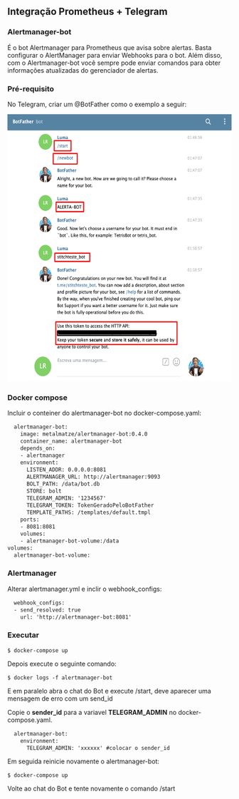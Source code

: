 ## Integração Prometheus + Telegram

### Alertmanager-bot

É o bot Alertmanager para Prometheus que avisa sobre alertas. Basta configurar o AlertManager para enviar Webhooks para o bot. Além disso, com o Alertmanager-bot você sempre pode enviar comandos para obter informações atualizadas do gerenciador de alertas.

### Pré-requisito

No Telegram, criar um @BotFather como o exemplo a seguir: 

<p align="center">
  <img src="example-botfather.png" alt="Diagrama" width="600" height="600"/>
</p>


### Docker compose

Incluir o conteiner do alertmanager-bot no docker-compose.yaml: 

```
  alertmanager-bot:
    image: metalmatze/alertmanager-bot:0.4.0
    container_name: alertmanager-bot
    depends_on:
    - alertmanager
    environment:
      LISTEN_ADDR: 0.0.0.0:8081
      ALERTMANAGER_URL: http://alertmanager:9093
      BOLT_PATH: /data/bot.db
      STORE: bolt
      TELEGRAM_ADMIN: '1234567'
      TELEGRAM_TOKEN: TokenGeradoPeloBotFather
      TEMPLATE_PATHS: /templates/default.tmpl
    ports:
    - 8081:8081
    volumes:
    - alertmanager-bot-volume:/data
volumes:
  alertmanager-bot-volume:
```

### Alertmanager

Alterar alertmanager.yml e inclir o webhook_configs: 

```
  webhook_configs:
  - send_resolved: true
    url: 'http://alertmanager-bot:8081'
```

### Executar

```
$ docker-compose up 
```
 
Depois execute o seguinte comando:

```
$ docker logs -f alertmanager-bot
```

E em paralelo abra o chat do Bot e execute /start, deve aparecer uma mensagem de erro com um send_id

Copie o **sender_id** para a variavel **TELEGRAM_ADMIN** no docker-compose.yaml.

```
  alertmanager-bot:
    environment:    
      TELEGRAM_ADMIN: 'xxxxxx' #colocar o sender_id
```

Em seguida reinicie novamente o alertmanager-bot:

```
$ docker-compose up
```

Volte ao chat do Bot e tente novamente o comando /start
